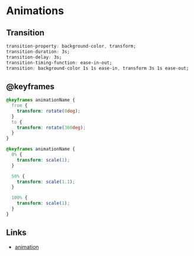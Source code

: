 # Animations

## Transition

```css
transition-property: background-color, transform;
transition-duration: 3s;
transition-delay: 3s;
transition-timing-function: ease-in-out;
transition: background-color 1s 1s ease-in, transform 3s 1s ease-out;
```

## @keyframes

```css
@keyframes animationName {
  from {
    transform: rotate(0deg);
  }
  to {
    transform: rotate(360deg);
  }
}

@keyframes animationName {
  0% {
    transform: scale(1);
  }

  50% {
    transform: scale(1.1);
  }

  100% {
    transform: scale(1);
  }
}
```

## Links

- [animation](https://developer.mozilla.org/en-US/docs/Web/CSS/animation)
